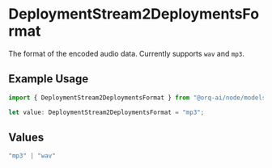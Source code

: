 # DeploymentStream2DeploymentsFormat

The format of the encoded audio data. Currently supports `wav` and `mp3`.

## Example Usage

```typescript
import { DeploymentStream2DeploymentsFormat } from "@orq-ai/node/models/operations";

let value: DeploymentStream2DeploymentsFormat = "mp3";
```

## Values

```typescript
"mp3" | "wav"
```